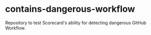 # contains-dangerous-workflow
Repository to test Scorecard's ability for detecting dangerous GitHub Workflow.

